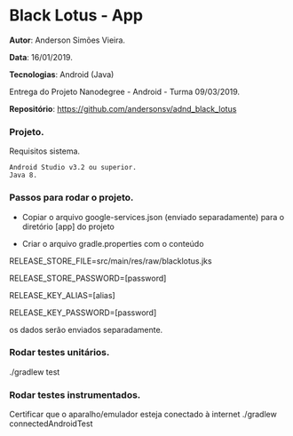 # Black Lotus - App

**Autor**: Anderson Simões Vieira.

**Data**: 16/01/2019.

**Tecnologias**: Android (Java)

Entrega do Projeto Nanodegree - Android - Turma 09/03/2019.

**Repositório**: https://github.com/andersonsv/adnd_black_lotus

### Projeto.

Requisitos sistema.

    Android Studio v3.2 ou superior.
    Java 8.
    
### Passos para rodar o projeto.
- Copiar o arquivo google-services.json (enviado separadamente) para o diretório [app] do projeto

- Criar o arquivo gradle.properties com o conteúdo 

RELEASE_STORE_FILE=src/main/res/raw/blacklotus.jks

RELEASE_STORE_PASSWORD=[password]

RELEASE_KEY_ALIAS=[alias]

RELEASE_KEY_PASSWORD=[password]

os dados serão enviados separadamente.

### Rodar testes unitários.
 ./gradlew test
 
 
 ### Rodar testes instrumentados.
Certificar que o aparalho/emulador esteja conectado à internet
 ./gradlew connectedAndroidTest